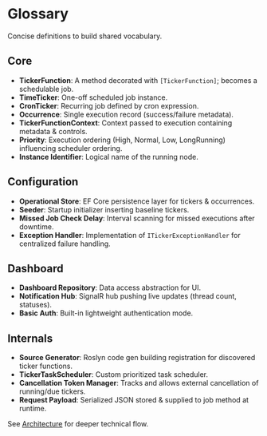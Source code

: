 # Glossary

Concise definitions to build shared vocabulary.

## Core
- **TickerFunction**: A method decorated with `[TickerFunction]`; becomes a schedulable job.
- **TimeTicker**: One-off scheduled job instance.
- **CronTicker**: Recurring job defined by cron expression.
- **Occurrence**: Single execution record (success/failure metadata).
- **TickerFunctionContext**: Context passed to execution containing metadata & controls.
- **Priority**: Execution ordering (High, Normal, Low, LongRunning) influencing scheduler ordering.
- **Instance Identifier**: Logical name of the running node.

## Configuration
- **Operational Store**: EF Core persistence layer for tickers & occurrences.
- **Seeder**: Startup initializer inserting baseline tickers.
- **Missed Job Check Delay**: Interval scanning for missed executions after downtime.
- **Exception Handler**: Implementation of `ITickerExceptionHandler` for centralized failure handling.

## Dashboard
- **Dashboard Repository**: Data access abstraction for UI.
- **Notification Hub**: SignalR hub pushing live updates (thread count, statuses).
- **Basic Auth**: Built-in lightweight authentication mode.

## Internals
- **Source Generator**: Roslyn code gen building registration for discovered ticker functions.
- **TickerTaskScheduler**: Custom prioritized task scheduler.
- **Cancellation Token Manager**: Tracks and allows external cancellation of running/due tickers.
- **Request Payload**: Serialized JSON stored & supplied to job method at runtime.

See [Architecture](architecture.md) for deeper technical flow.
